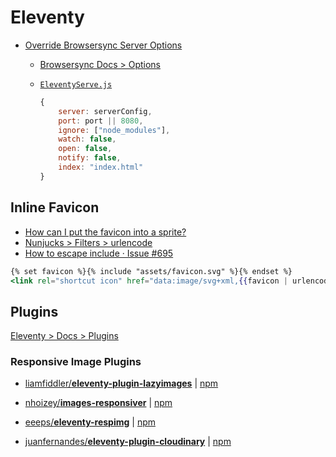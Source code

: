 # Eleventy

* [Override Browsersync Server Options](https://www.11ty.dev/docs/watch-serve/#override-browsersync-server-options)
  * [Browsersync Docs > Options](https://browsersync.io/docs/options)
  * [`EleventyServe.js`](https://github.com/11ty/eleventy/blob/master/src/EleventyServe.js)

    ```js
    {
        server: serverConfig,
        port: port || 8080,
        ignore: ["node_modules"],
        watch: false,
        open: false,
        notify: false,
        index: "index.html"
    }
    ```


## Inline Favicon

* [How can I put the favicon into a sprite?](https://stackoverflow.com/a/62438464/1366033)
* [Nunjucks > Filters > urlencode](https://mozilla.github.io/nunjucks/templating.html#urlencode)
* [How to escape include · Issue #695](https://github.com/mozilla/nunjucks/issues/695)


```hbs
{% set favicon %}{% include "assets/favicon.svg" %}{% endset %}
<link rel="shortcut icon" href="data:image/svg+xml,{{favicon | urlencode}}" type="image/svg+xml" />
```

## Plugins

[Eleventy > Docs > Plugins](https://www.11ty.dev/docs/plugins/)

### Responsive Image Plugins


* [liamfiddler/**eleventy-plugin-lazyimages**](https://github.com/liamfiddler/eleventy-plugin-lazyimages) | [npm](https://www.npmjs.com/package/eleventy-plugin-lazyimages)
* [nhoizey/**images-responsiver**](https://github.com/nhoizey/images-responsiver/) | [npm](https://www.npmjs.com/package/eleventy-plugin-images-responsiver)


* [eeeps/**eleventy-respimg**](https://github.com/eeeps/eleventy-respimg) | [npm](https://www.npmjs.com/package/eleventy-plugin-respimg)
* [juanfernandes/**eleventy-plugin-cloudinary**](https://github.com/juanfernandes/eleventy-plugin-cloudinary) | [npm](https://www.npmjs.com/package/eleventy-plugin-cloudinary)




